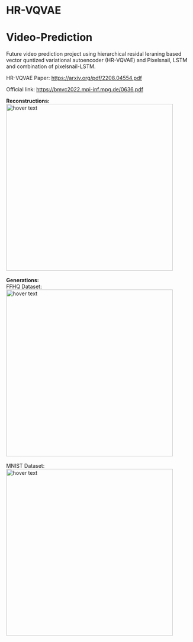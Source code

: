 # HR-VQVAE
# Video-Prediction
Future video prediction project using hierarchical residal leraning based vector quntized variational autoencoder (HR-VQVAE) and Pixelsnail, LSTM and combination of pixelsnail-LSTM.

HR-VQVAE Paper: https://arxiv.org/pdf/2208.04554.pdf

Official link: https://bmvc2022.mpi-inf.mpg.de/0636.pdf

<p align="left">
  <b>Reconstructions:</b><br />
  <img src="https://github.com/mohammad-adiban/Video-Prediction/blob/main/figs/img_recon.png" width="450" title="hover text"><br /><br />
  <b>Generations:</b><br />
  FFHQ Dataset:<br />
  <img src="https://github.com/mohammad-adiban/Video-Prediction/blob/main/figs/img2.png" width="450" title="hover text"><br /><br />
  MNIST Dataset:<br />
  <img src="https://github.com/mohammad-adiban/Video-Prediction/blob/main/figs/img3.png" width="450" title="hover text">
</p>
